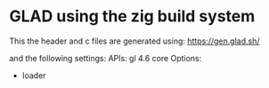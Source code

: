 # GLAD using the zig build system
This the header and c files are generated using:
https://gen.glad.sh/

and the following settings:
APIs: gl 4.6 core
Options:
  - loader
